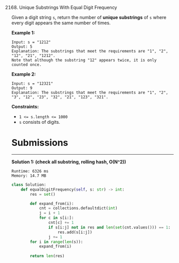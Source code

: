 2168. Unique Substrings With Equal Digit Frequency

Given a digit string `s`, return the number of **unique substrings** of `s` where every digit appears the same number of times.
 

**Example 1:**
```
Input: s = "1212"
Output: 5
Explanation: The substrings that meet the requirements are "1", "2", "12", "21", "1212".
Note that although the substring "12" appears twice, it is only counted once.
```

**Example 2:**
```
Input: s = "12321"
Output: 9
Explanation: The substrings that meet the requirements are "1", "2", "3", "12", "23", "32", "21", "123", "321".
```

**Constraints:**

* `1 <= s.length <= 1000`
* `s` consists of digits.

# Submissions
---
**Solution 1: (check all substring, rolling hash, O(N^2))**
```
Runtime: 6326 ms
Memory: 14.7 MB
```
```python
class Solution:
    def equalDigitFrequency(self, s: str) -> int:
        res = set()

        def expand_from(i):
            cnt = collections.defaultdict(int)
            j = i + 1
            for c in s[i:]:
                cnt[c] += 1
                if s[i:j] not in res and len(set(cnt.values())) == 1:
                    res.add(s[i:j])
                j += 1
        for i in range(len(s)):
            expand_from(i)
        
        return len(res)
```
